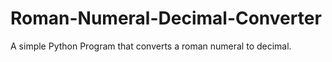 # Roman-Numeral-Decimal-Converter
A simple Python Program that converts a roman numeral to decimal.
